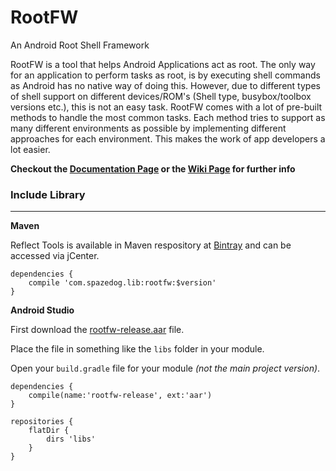 RootFW
======

An Android Root Shell Framework

RootFW is a tool that helps Android Applications act as root. The only way for an application to perform tasks as root, is by executing shell commands as Android has no native way of doing this. However, due to different types of shell support on different devices/ROM's (Shell type, busybox/toolbox versions etc.), this is not an easy task. RootFW comes with a lot of pre-built methods to handle the most common tasks. Each method tries to support as many different environments as possible by implementing different approaches for each environment. This makes the work of app developers a lot easier.


**Checkout the [Documentation Page](docs/dokka/index.md) or the [Wiki Page](docs/wiki/index.md) for further info**

### Include Library
-----------

**Maven**

Reflect Tools is available in Maven respository at [Bintray](https://bintray.com/dk-zero-cool/maven/rootfw/view) and can be accessed via jCenter.

```
dependencies {
    compile 'com.spazedog.lib:rootfw:$version'
}
```

**Android Studio**

First download the [rootfw-release.aar](https://github.com/SpazeDog/rootfw/raw/5.x/releases/rootfw-release.aar) file.

Place the file in something like the `libs` folder in your module.

Open your `build.gradle` file for your module _(not the main project version)_.

```
dependencies {
    compile(name:'rootfw-release', ext:'aar')
}

repositories {
    flatDir {
        dirs 'libs'
    }
}
```

